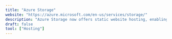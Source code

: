 ```yaml
---
title: "Azure Storage"
website: "https://azure.microsoft.com/en-us/services/storage/"
description: "Azure Storage now offers static website hosting, enabling you to deploy cost-effective and scalable modern web applications."
draft: false
tool: ["Hosting"]
---
```

